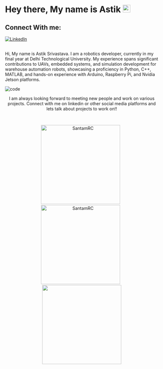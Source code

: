 # Hey there, My name is Astik  <img src="https://media.giphy.com/media/hvRJCLFzcasrR4ia7z/giphy.gif" width="25px">


## Connect With me:

<a href="https://www.linkedin.com/in/astik-srivastava-80746a205/"><img align="center" alt="LinkedIn" src="https://img.shields.io/badge/linkedin-%230077B5.svg?&style=for-the-badge&logo=linkedin&logoColor=white" /></a>
<br/>
<br/>

Hi, My name is Astik Srivastava. I am a robotics developer, currently in my final year at Delhi Technological University. My experience spans significant contributions to UAVs, embedded systems, and simulation development for warehouse automation robots, showcasing a proficiency in Python, C++, MATLAB, and hands-on experience with Arduino, Raspberry Pi, and Nvidia Jetson platforms.

![code](https://user-images.githubusercontent.com/52635773/207892324-21460781-5ba3-4232-a3c7-702fb53ea06d.gif)

<p align="center">
I am always looking forward to meeting new people and work on various projects. Connect with me on linkedin or other social media platforms and lets talk about projects to work on!!
</p>

<br/>
<p align="center">
  <img width=260 src="https://github-readme-stats.vercel.app/api?username=Astik-2002&show_icons=true&theme=tokyonight&locale=en" alt="SantamRC" />
  &nbsp
  <img width=260 src="https://github-readme-stats.vercel.app/api/top-langs/?username=Astik-2002&show_icons=true&theme=tokyonight&locale=en&layout=compact" alt="SantamRC" />
  &nbsp
  <img width=260 src="http://github-readme-streak-stats.herokuapp.com?user=Astik-2002&show_icons=true&theme=tokyonight&locale=en" />
</p>
<br/>

<br/>
